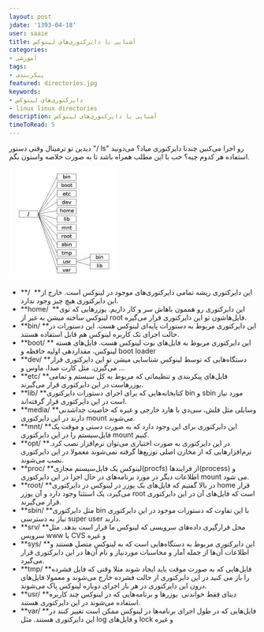 ```yaml
---
layout: post
jdate: '1393-04-18'
user: saaie
title: آشنایی با دایرکتوری‌های لینوکس
categories:
- آموزشی
tags:
- پیکربندی
featured: directories.jpg
keywords:
- دایرکتوری‌های لینوکس
- linux linux directories
description: آشنایی با دایرکتوری‌های لینوکس
timeToRead: 5
---
```


دیدین تو ترمینال وقتی دستور "/ ls" رو اجرا می‌کنین چندتا دایرکتوری میاد؟ می‌دونید استفاده هر کدوم چیه؟ خب با این مطلب همراه باشد تا به صورت خلاصه واستون بگم.

![linux directories](/images/directories.jpg)

*   **/  **این دایرکتوری ریشه تمامی دایرکتوری‌های موجود در لینوکس است. خارج از این دایرکتوری هیچ چیز وجود ندارد.
*   **home/  **این دایرکتوری رو هممون باهاش سر و کار داریم. یوزرهایی که توی لینوکس ساخته میشن به غیر از root فایل‌هاشون تو این دایرکتوری قرار می‌گیره.
*   **bin/ **این دایرکتوری مربوط به دستورات پایه‌ای لینوکس هست. این دستورات در حالت اجرای تک کاربره لینوکس هم قابل استفاده هستند.
*   **boot/ ** این دایرکتوری مربوط به فایل‌های بوت لینوکس هست. فایل‌های هسته لینوکس، مقداردهی اولیه حافظه و boot loader
*   **dev/ **دستگاه‌هایی که توسط لینوکس شناسایی میشن تو این دایرکتوری قرار می‌گیرن. مثل کارت صدا، ماوس و ...
*   **etc/ **فایل‌های پیکربندی و تنظیماتی که مربوط به کل سیستم و تمامی یوزرهاست در این دایرکتوری قرار می‌گیرند.
*   **lib/ **کتابخانه‌هایی که برای اجرای دستورات دایرکتوری bin و sbin مورد نیاز است در این دایرکتوری قرار گرفته‌اند.
*   **media/ **وسایلی مثل فلش، سی‌دی یا هارد خارجی و غیره که خاصیت جداشدنی دارند در این دایرکتوری mount می‌شوند.
*   **mnt/ **این دایرکتوری برای این وجود دارد که به صورت دستی و موقت یک فایل‌سیستم را در این دایرکتوری mount کنیم.
*   **opt/ **در این دایرکتوری به صورت اختیاری می‌توان نرم‌افزار نصب کرد. نرم‌افزارهایی که از مخازن اصلی توزیع‌ها گرفته نمی‌شوند معمولا در این دایرکتوری نصب می‌شوند.
*   **proc/ **لینوکس یک فایل‌سیستم مجازی(procfs) از فرایند‌ها(process) و اطلاعات دیگر در مورد برنامه‌های در حال اجرا در این دایرکتوری mount می شود.
*   **root/ **در بالا گفتیم که فایل‌های یک یوزر در لینوکس در دایرکتوری home قرار می‌گیرد، یک استثنا وجود دارد و آن یوزر root است که فایل‌های آن در این دایرکتوری قرار می‌گیرند.
*   **sbin/ **مثل دایرکتوری bin با این تفاوت که دستورات موجود در این دایرکتوری نیاز به دسترسی super user دارند.
*   **srv/ **محل قرارگیری داده‌های سرویسی که لینوکس ما قرار است بدهد. مثل سرویس www یا CVS و غیره
*   **sys/ **این دایرکتوری مربوط به دستگاه‌هایی است که به لینوکس متصل هستند و اطلاعات آن‌ها از جمله آمار و محاسبات موردنیاز و نام آن‌ها در این دایرکتوری قرار می‌گیرد.
*   **tmp/ **فایل‌هایی که به صورت موقت باید ایجاد شوند مثلا وقتی که فایل فشرده را باز می کنید در این دایرکتوری از حالت فشرده خارج می‌شوند و معمولا فایل‌های درون این دایرکتوری در هر بار اجرای دوباره لینوکس پاک می‌شوند.
*   **usr/ **دیتای فقط خواندنی  یوزرها و برنامه‌هایی که در لینوکس چند کاربره استفاده می‌شوند در این دایرکتوری هستند.
*   **var/ **فایل‌هایی که در طول اجرای برنامه‌ها در لینوکس ممکن است تغییر کنند در این دایرکتوری هستند. مثل log و فایل‌های lock و غیره